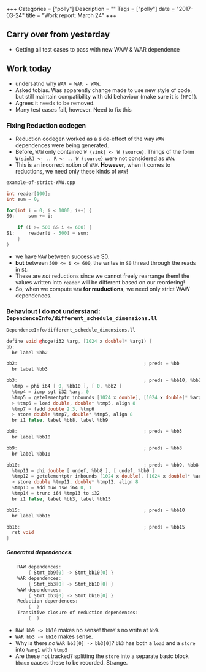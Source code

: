 +++
Categories = ["polly"]
Description = ""
Tags = ["polly"]
date = "2017-03-24"
title = "Work report: March 24"
+++



## Carry over from yesterday
- Getting all test cases to pass with new WAW & WAR dependence

## Work today
- undersatnd why `WAR = WAR - WAW`.
- Asked tobias. Was apparently change made to use new style of code, but still maintain compatibility with old behaviour (make sure it is `[NFC]`).
- Agrees it needs to be removed.
- Many test cases fail, however. Need to fix this

### Fixing Reduction codegen
- Reduction codegen worked as a side-effect of the way `WAW` dependences were being generated.
- Before, `WAW` only contained `W (sink) <- W (source)`. Things of the form `W(sink) <- .. R <- .. W (source)` were not considered as `WAW`.
- This is an incorrect notion of `WAW`. **However**, when it comes to reductions, we need only these kinds of `WAW`!

```cpp
example-of-strict-WAW.cpp

int reader[100];
int sum = 0;

for(int i = 0; i < 1000; i++) {
S0: 	sum += i;
	
	if (i >= 500 && i <= 600) {
S1:		reader[i - 500] = sum;
	}
}
```

- we have `WAW` between successive S0. 
- **but** between `500 <= i <= 600`, the writes in `S0` thread through the reads in `S1`.
- These are *not* reductions since we cannot freely rearrange them! the values written into `reader` will be different based on our reordering!
- So, when we compute `WAW` **for reuductions**, we need only strict WAW dependences.


### Behaviout I do not understand: `DependenceInfo/different_schedule_dimensions.ll`
```cpp
DependenceInfo/different_schedule_dimensions.ll

define void @hoge(i32 %arg, [1024 x double]* %arg1) {
bb:
  br label %bb2

bb2:                                              ; preds = %bb
  br label %bb3

bb3:                                              ; preds = %bb10, %bb2
  %tmp = phi i64 [ 0, %bb10 ], [ 0, %bb2 ]
  %tmp4 = icmp sgt i32 %arg, 0
  %tmp5 = getelementptr inbounds [1024 x double], [1024 x double]* %arg1, i64 0, i64 0
  > %tmp6 = load double, double* %tmp5, align 8
  %tmp7 = fadd double 2.3, %tmp6
  > store double %tmp7, double* %tmp5, align 8
  br i1 false, label %bb8, label %bb9

bb8:                                              ; preds = %bb3
  br label %bb10

bb9:                                              ; preds = %bb3
  br label %bb10

bb10:                                             ; preds = %bb9, %bb8
  %tmp11 = phi double [ undef, %bb8 ], [ undef, %bb9 ]
  %tmp12 = getelementptr inbounds [1024 x double], [1024 x double]* %arg1, i64 %tmp, i64 0
  > store double %tmp11, double* %tmp12, align 8
  %tmp13 = add nuw nsw i64 0, 1
  %tmp14 = trunc i64 %tmp13 to i32
  br i1 false, label %bb3, label %bb15

bb15:                                             ; preds = %bb10
  br label %bb16

bb16:                                             ; preds = %bb15
  ret void
}
```

##### Generated dependences:
```cpp
	RAW dependences:
		{ Stmt_bb9[0] -> Stmt_bb10[0] }
	WAR dependences:
		{ Stmt_bb3[0] -> Stmt_bb10[0] }
	WAW dependences:
		{ Stmt_bb3[0] -> Stmt_bb10[0] }
	Reduction dependences:
		{  }
	Transitive closure of reduction dependences:
		{  }
```
- `RAW bb9 -> bb10` makes no sense! there's no write at `bb9`.
- `WAR bb3 -> bb10` makes sense.
- Why is there *no* `WAR bb3[0] -> bb3[0]`? `bb3` has both a `load` and a `store` into `%arg1` with `%tmp5`
- Are these not tracked? splitting the `store` into a separate basic block `bbaux` causes these to be recorded. Strange.